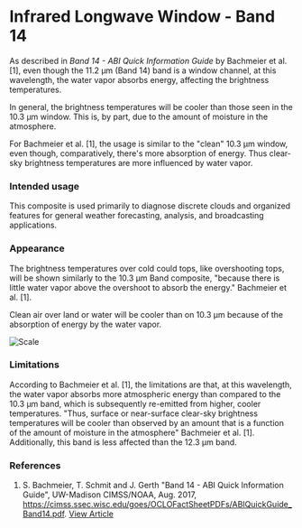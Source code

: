 # Infrared Longwave Window - Band 14

As described in *Band 14 - ABI Quick Information Guide* by Bachmeier et al. [1], even though the 11.2 µm (Band 14) band is a window channel, at this wavelength, the water vapor absorbs energy, affecting the brightness temperatures.

In general, the brightness temperatures will be cooler than those seen in the 10.3 µm window. This is, by part, due to the amount of moisture in the atmosphere.

For Bachmeier et al. [1], the usage is similar to the "clean" 10.3 µm window, even though, comparatively, there's more absorption of energy. Thus clear-sky brightness temperatures are more influenced by water vapor.

### Intended usage

This composite is used primarily to diagnose discrete clouds and organized features for general weather forecasting, analysis, and broadcasting applications.


### Appearance

The brightness temperatures over cold could tops, like overshooting tops, will be shown similarly to the 10.3 µm Band composite, "because there is little water vapor above the overshoot to absorb the energy." Bachmeier et al. [1].

Clean air over land or water will be cooler than on 10.3 µm because of the absorption of energy by the water vapor.

![Scale](lut/cal/abi_ir_11-15.png)

### Limitations

According to Bachmeier et al. [1], the limitations are that, at this wavelength, the water vapor absorbs more atmospheric energy than compared to the 10.3 µm band, which is subsequently re-emitted from higher, cooler temperatures. "Thus, surface or near-surface clear-sky brightness temperatures will be cooler than observed by an amount that is a function of the amount of moisture in the atmosphere" Bachmeier et al. [1]. Additionally, this band is less affected than the 12.3 µm band.


### References

1. S. Bachmeier, T. Schmit and J. Gerth "Band 14 - ABI Quick Information Guide", UW-Madison CIMSS/NOAA, Aug. 2017, https://cimss.ssec.wisc.edu/goes/OCLOFactSheetPDFs/ABIQuickGuide_Band14.pdf. [View Article](https://cimss.ssec.wisc.edu/goes/OCLOFactSheetPDFs/ABIQuickGuide_Band14.pdf)
